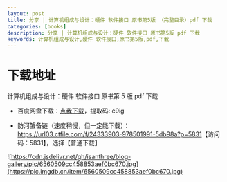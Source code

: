 ```yaml
---
layout: post
title: 分享 | 计算机组成与设计：硬件 软件接口 原书第5版 （完整目录）pdf 下载
categories: [books]
description: 分享 | 计算机组成与设计：硬件 软件接口 原书第5版 pdf 下载
keywords: 计算机组成与设计,硬件 软件接口,原书第5版,pdf,下载
---
```


# 下载地址

计算机组成与设计：硬件 软件接口 原书第 5 版 pdf 下载

- 百度网盘下载：[点我下载](https://pan.baidu.com/s/19tx_kKLfveYkCBNmpfvEbA?pwd=c9ig)，提取码: c9ig

- 防河蟹备链（速度稍慢，但一定能下载）：<https://url03.ctfile.com/f/24333903-978501991-5db98a?p=5831>【访问码：5831】，选择【普通下载】

![https://cdn.jsdelivr.net/gh/isanthree/blog-gallery/pic/6560509cc458853aef0bc670.jpg](https://pic.imgdb.cn/item/6560509cc458853aef0bc670.jpg)
